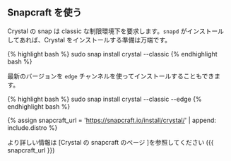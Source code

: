 ## Snapcraft を使う

Crystal の snap は classic な制限環境下を要求します。`snapd` がインストールしてあれば、Crystal をインストールする準備は万端です。

<div class="code_section">{% highlight bash %}
sudo snap install crystal --classic
{% endhighlight bash %}</div>

最新のバージョンを `edge` チャンネルを使ってインストールすることもできます。

<div class="code_section">{% highlight bash %}
sudo snap install crystal --classic --edge
{% endhighlight bash %}</div>

{% assign snapcraft_url = 'https://snapcraft.io/install/crystal/' | append: include.distro %}

より詳しい情報は [Crystal の snapcraft のページ ]を参照してください ({{ snapcraft_url }})
